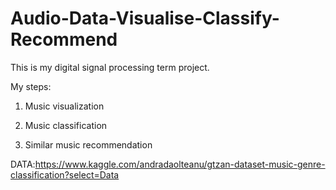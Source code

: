 # Audio-Data-Visualise-Classify-Recommend
This is my digital signal processing term project.

My steps:
1) Music visualization

2) Music classification

3) Similar music recommendation

DATA:https://www.kaggle.com/andradaolteanu/gtzan-dataset-music-genre-classification?select=Data
